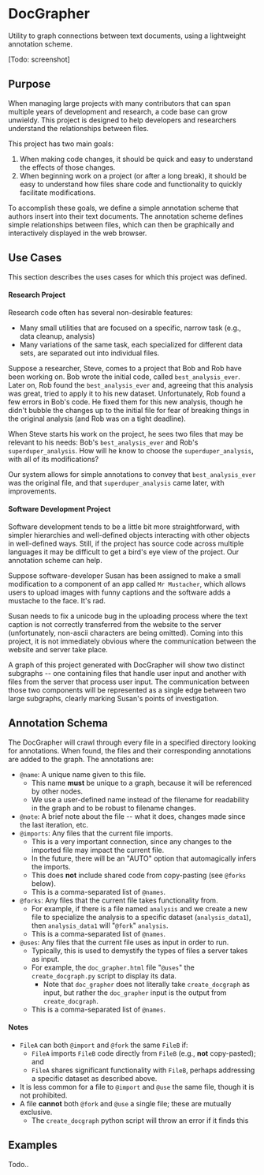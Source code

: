 # DocGrapher
Utility to graph connections between text documents, using a lightweight annotation scheme.

[Todo: screenshot]

## Purpose
When managing large projects with many contributors that can span multiple years of development and research, a code base can grow unwieldy. This project is designed to help developers and researchers understand the relationships between files. 

This project has two main goals:

1. When making code changes, it should be quick and easy to understand the effects of those changes.
2. When beginning work on a project (or after a long break), it should be easy to understand how files share code and functionality to quickly facilitate modifications.

To accomplish these goals, we define a simple annotation scheme that authors insert into their text documents. The annotation scheme defines simple relationships between files, which can then be graphically and interactively displayed in the web browser.

## Use Cases

This section describes the uses cases for which this project was defined.

#### Research Project

Research code often has several non-desirable features:
* Many small utilities that are focused on a specific, narrow task (e.g., data cleanup, analysis)
* Many variations of the same task, each specialized for different data sets, are separated out into individual files.

Suppose a researcher, Steve, comes to a project that Bob and Rob have been working on. Bob wrote the initial code, called `best_analysis_ever`. Later on, Rob found the `best_analysis_ever` and, agreeing that this analysis was great, tried to apply it to his new dataset. Unfortunately, Rob found a few errors in Bob's code. He fixed them for this new analysis, though he didn't bubble the changes up to the initial file for fear of breaking things in the original analysis (and Rob was on a tight deadline).

When Steve starts his work on the project, he sees two files that may be relevant to his needs: Bob's `best_analysis_ever` and Rob's `superduper_analysis`. How will he know to choose the `superduper_analysis`, with all of its modifications?

Our system allows for simple annotations to convey that `best_analysis_ever` was the original file, and that `superduper_analysis` came later, with improvements.

#### Software Development Project

Software development tends to be a little bit more straightforward, with simpler hierarchies and well-defined objects interacting with other objects in well-defined ways. Still, if the project has source code across multiple languages it may be difficult to get a bird's eye view of the project. Our annotation scheme can help.

Suppose software-developer Susan has been assigned to make a small modification to a component of an app called `Mr Mustacher`, which allows users to upload images with funny captions and the software adds a mustache to the face. It's rad.

Susan needs to fix a unicode bug in the uploading process where the text caption is not correctly transferred from the website to the server (unfortunately, non-ascii characters are being omitted). Coming into this project, it is not immediately obvious where the communication between the website and server take place.

A graph of this project generated with DocGrapher will show two distinct subgraphs -- one containing files that handle user input and another with files from the server that process user input. The communication between those two components will be represented as a single edge between two large subgraphs, clearly marking Susan's points of investigation.

## Annotation Schema

The DocGrapher will crawl through every file in a specified directory looking for annotations. When found, the files and their corresponding annotations are added to the graph. The annotations are:

* `@name`: A unique name given to this file. 
  * This name **must** be unique to a graph, because it will be referenced by other nodes.
  * We use a user-defined name instead of the filename for readability in the graph and to be robust to filename changes.
* `@note`: A brief note about the file -- what it does, changes made since the last iteration, etc.
* `@imports`: Any files that the current file imports. 
  * This is a very important connection, since any changes to the imported file may impact the current file.
  * In the future, there will be an "AUTO" option that automagically infers the imports.
  * This does **not** include shared code from copy-pasting (see `@forks` below).
  * This is a comma-separated list of `@names`.
* `@forks`: Any files that the current file takes functionality from.
  * For example, if there is a file named `analysis` and we create a new file to specialize the analysis to a specific dataset (`analysis_data1`), then `analysis_data1` will "`@fork`" `analysis`.
  * This is a comma-separated list of `@names`.
* `@uses`: Any files that the current file uses as input in order to run.
  * Typically, this is used to demystify the types of files a server takes as input.
  * For example, the `doc_grapher.html` file "`@uses`" the `create_docgraph.py` script to display its data.
    * Note that `doc_grapher` does not literally take `create_docgraph` as input, but rather the `doc_grapher` input is the output from `create_docgraph`.
  * This is a comma-separated list of `@names`.

#### Notes 

* `FileA` can both `@import` and `@fork` the same `FileB` if:
  * `FileA` imports `FileB` code directly from `FileB` (e.g., **not** copy-pasted); and
  * `FileA` shares significant functionality with `FileB`, perhaps addressing a specific dataset as described above.
* It is less common for a file to `@import` and `@use` the same file, though it is not prohibited.
* A file **cannot** both `@fork` and `@use` a single file; these are mutually exclusive.
  * The `create_docgraph` python script will throw an error if it finds this



## Examples
Todo..
